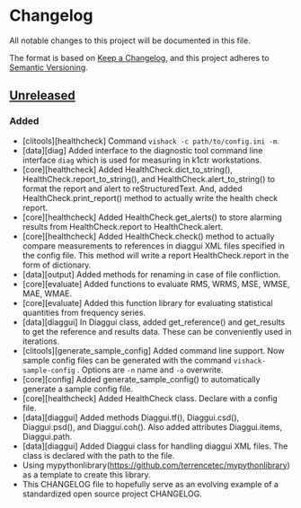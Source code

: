 # Changelog
All notable changes to this project will be documented in this file.

The format is based on [Keep a Changelog](https://keepachangelog.com/en/1.0.0/),
and this project adheres to [Semantic Versioning](https://semver.org/spec/v2.0.0.html).

## [Unreleased]
### Added
- [clitools][healthcheck] Command `vishack -c path/to/config.ini -m`.
- [data][diag] Added interface to the diagnostic tool command line interface
  `diag` which is used for measuring in k1ctr workstations.
- [core][healthcheck] Added HealthCheck.dict_to_string(),
  HealthCheck.report_to_string(), and HealthCheck.alert_to_string() to
  format the report and alert to reStructuredText. And, added
  HealthCheck.print_report() method to actually write the health check
  report.
- [core][healthcheck] Added HealthCheck.get_alerts() to store alarming
  results from HealthCheck.report to HealthCheck.alert.
- [core][healthcheck] Added HealthCheck.check() method to actually compare
  measurements to references in diaggui XML files specified in the config file.
  This method will write a report HealthCheck.report in the form of dictionary.
- [data][output] Added methods for renaming in case of file confliction.
- [core][evaluate] Added functions to evaluate RMS, WRMS, MSE, WMSE, MAE, WMAE.
- [core][evaluate] Added this function library for evaluating statistical
  quantities from frequency series.
- [data][diaggui] In Diaggui class, added get_reference() and get_results
  to get the reference and results data. These can be conveniently used in
  iterations.
- [clitools][generate_sample_config] Added command line support. Now
  sample config files can be generated with the command `vishack-sample-config`
  . Options are `-n` name and `-o` overwrite.
- [core][config] Added generate_sample_config() to automatically generate
  a sample config file.
- [core][healthcheck] Added HealthCheck class. Declare with a config file.
- [data][diaggui] Added methods Diaggui.tf(), Diaggui.csd(), Diaggui.psd(), and
  Diaggui.coh(). Also added attributes Diaggui.items, Diaggui.path.
- [data][diaggui] Added Diaggui class for handling diaggui XML files.
  The class is declared with the path to the file.
- Using mypythonlibrary(https://github.com/terrencetec/mypythonlibrary) as
  a template to create this library.
- This CHANGELOG file to hopefully serve as an evolving example of a
  standardized open source project CHANGELOG.

[Unreleased]: https://github.com/gw-vis/vishack
